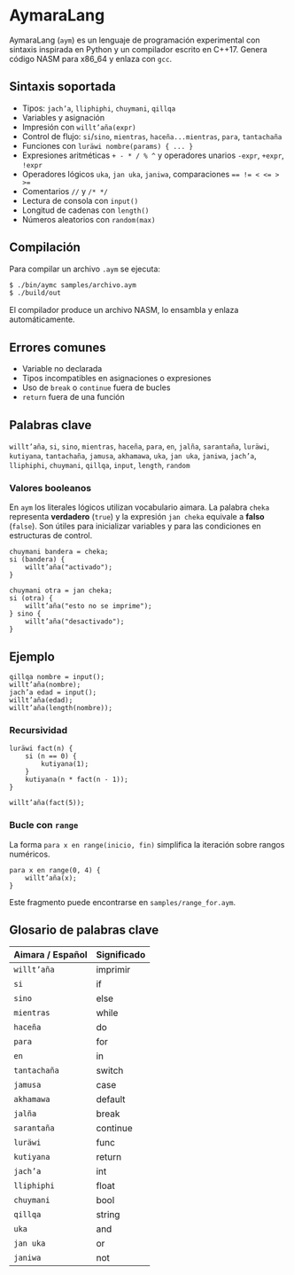 # AymaraLang

AymaraLang (`aym`) es un lenguaje de programación experimental con sintaxis inspirada en Python y un compilador escrito en C++17. Genera código NASM para x86_64 y enlaza con `gcc`.

## Sintaxis soportada
- Tipos: `jach’a`, `lliphiphi`, `chuymani`, `qillqa`
- Variables y asignación
- Impresión con `willt’aña(expr)`
- Control de flujo: `si`/`sino`, `mientras`, `haceña...mientras`, `para`, `tantachaña`
- Funciones con `luräwi nombre(params) { ... }`
- Expresiones aritméticas `+ - * / % ^` y operadores unarios `-expr`, `+expr`, `!expr`
- Operadores lógicos `uka`, `jan uka`, `janiwa`, comparaciones `== != < <= > >=`
- Comentarios `//` y `/* */`
- Lectura de consola con `input()`
- Longitud de cadenas con `length()`
- Números aleatorios con `random(max)`
 
## Compilación
Para compilar un archivo `.aym` se ejecuta:

```bash
$ ./bin/aymc samples/archivo.aym
$ ./build/out
```

El compilador produce un archivo NASM, lo ensambla y enlaza automáticamente.

## Errores comunes
- Variable no declarada
- Tipos incompatibles en asignaciones o expresiones
- Uso de `break` o `continue` fuera de bucles
- `return` fuera de una función

## Palabras clave
`willt’aña`, `si`, `sino`, `mientras`, `haceña`, `para`, `en`, `jalña`, `sarantaña`, `luräwi`, `kutiyana`, `tantachaña`, `jamusa`, `akhamawa`, `uka`, `jan uka`, `janiwa`, `jach’a`, `lliphiphi`, `chuymani`, `qillqa`, `input`, `length`, `random`

### Valores booleanos
En `aym` los literales lógicos utilizan vocabulario aimara. La palabra
`cheka` representa **verdadero** (`true`) y la expresión `jan cheka`
equivale a **falso** (`false`). Son útiles para inicializar variables y
para las condiciones en estructuras de control.

```aymara
chuymani bandera = cheka;
si (bandera) {
    willt’aña("activado");
}

chuymani otra = jan cheka;
si (otra) {
    willt’aña("esto no se imprime");
} sino {
    willt’aña("desactivado");
}
```

## Ejemplo
```aymara
qillqa nombre = input();
willt’aña(nombre);
jach’a edad = input();
willt’aña(edad);
willt’aña(length(nombre));
```

### Recursividad
```aymara
luräwi fact(n) {
    si (n == 0) {
        kutiyana(1);
    }
    kutiyana(n * fact(n - 1));
}

willt’aña(fact(5));
```

### Bucle con `range`
La forma `para x en range(inicio, fin)` simplifica la iteración sobre rangos
numéricos.

```aymara
para x en range(0, 4) {
    willt’aña(x);
}
```

Este fragmento puede encontrarse en `samples/range_for.aym`.

## Glosario de palabras clave

| Aimara / Español | Significado |
|------------------|------------|
| `willt’aña`      | imprimir |
| `si`             | if |
| `sino`           | else |
| `mientras`       | while |
| `haceña`         | do |
| `para`           | for |
| `en`             | in |
| `tantachaña`     | switch |
| `jamusa`         | case |
| `akhamawa`       | default |
| `jalña`          | break |
| `sarantaña`      | continue |
| `luräwi`         | func |
| `kutiyana`       | return |
| `jach’a`         | int |
| `lliphiphi`      | float |
| `chuymani`       | bool |
| `qillqa`         | string |
| `uka`            | and |
| `jan uka`        | or |
| `janiwa`         | not |

